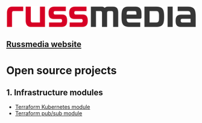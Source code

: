 ![Russmedia Logo](images/logo.png)

## [Russmedia website](https://www.russmedia.com/)


# Open source projects

## 1. Infrastructure modules

- [Terraform Kubernetes module](https://github.com/russmedia/terraform-google-kubernetes-cluster)
- [Terraform pub/sub module](https://github.com/russmedia/terraform-google-pubsub)


